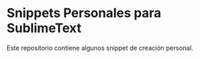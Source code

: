 # Snippets Personales para SublimeText

Este repositorio contiene algunos snippet de creación personal.